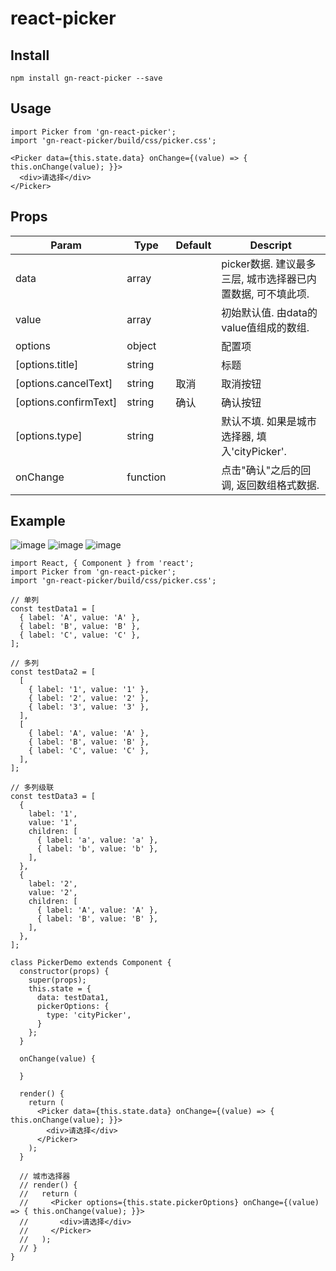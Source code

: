# react-picker

## Install
```
npm install gn-react-picker --save
```

## Usage
```
import Picker from 'gn-react-picker';
import 'gn-react-picker/build/css/picker.css';

<Picker data={this.state.data} onChange={(value) => { this.onChange(value); }}>
  <div>请选择</div>
</Picker>
```

## Props
|Param|Type|Default|Descript|
|----|----|----|----|
|data|array||picker数据. 建议最多三层, 城市选择器已内置数据, 可不填此项.|
|value|array||初始默认值. 由data的value值组成的数组.|
|options|object||配置项|
|[options.title]|string||标题|
|[options.cancelText]|string|取消|取消按钮|
|[options.confirmText]|string|确认|确认按钮|
|[options.type]|string||默认不填. 如果是城市选择器, 填入'cityPicker'.|
|onChange|function||点击"确认"之后的回调, 返回数组格式数据.|

## Example
![image](./example/image/1.jpg)
![image](./example/image/2.jpg)
![image](./example/image/3.jpg)

```
import React, { Component } from 'react';
import Picker from 'gn-react-picker';
import 'gn-react-picker/build/css/picker.css';

// 单列
const testData1 = [
  { label: 'A', value: 'A' },
  { label: 'B', value: 'B' },
  { label: 'C', value: 'C' },  
];

// 多列
const testData2 = [
  [
    { label: '1', value: '1' },
    { label: '2', value: '2' },
    { label: '3', value: '3' },
  ],
  [
    { label: 'A', value: 'A' },
    { label: 'B', value: 'B' },
    { label: 'C', value: 'C' },
  ],
];

// 多列级联
const testData3 = [
  {
    label: '1',
    value: '1',
    children: [
      { label: 'a', value: 'a' },
      { label: 'b', value: 'b' },
    ],
  },
  {
    label: '2',
    value: '2',
    children: [
      { label: 'A', value: 'A' },
      { label: 'B', value: 'B' },
    ],
  },
];

class PickerDemo extends Component {
  constructor(props) {
    super(props);
    this.state = {
      data: testData1,
      pickerOptions: {
        type: 'cityPicker',
      }
    };
  }
  
  onChange(value) {
    
  }
  
  render() {
    return (
      <Picker data={this.state.data} onChange={(value) => { this.onChange(value); }}>
        <div>请选择</div>
      </Picker>
    );
  }
  
  // 城市选择器
  // render() {
  //   return (
  //     <Picker options={this.state.pickerOptions} onChange={(value) => { this.onChange(value); }}>
  //       <div>请选择</div>
  //     </Picker>
  //   );
  // }
}
```
